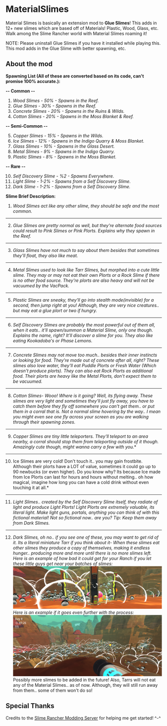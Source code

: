 ﻿# MaterialSlimes

Material Slimes is basically an extension mod to **Glue Slimes**﻿! This adds in 12+ new slimes which are based off of Materials! Plastic, Wood, Glass, etc. Walk among the Slime Rancher world with Material Slimes roaming it!

NOTE: Please uninstall Glue Slimes if you have it installed while playing this. This mod adds in the Glue Slime with better spawning, etc.

## About the mod

**Spawning List (All of these are converted based on its code, can't promise 100% accurate.):**

**-- Common --**

1. *Wood Slimes - 50% - Spawns in the Reef.*
2. *Glue Slimes - 30% - Spawns in the Reef.*
3. *Concrete Slimes - 20% - Spawns in the Ruins & Wilds.*
4. *Cotton Slimes - 20% - Spawns in the Moss Blanket & Reef.*

**-- Semi-Common --**

5. *Copper Slimes - 15% - Spawns in the Wilds.*
6. *Ice Slimes - 12% - Spawns in the Indigo Quarry & Moss Blanket.*
7. *Glass Slimes - 10% - Spawns in the Glass Desert.*
8. *Metal Slimes - 9% - Spawns in the Indigo Quarry.*
9. *Plastic Slimes - 8% - Spawns in the Moss Blanket.*

**-- Rare  --**

10. *Self Discovery Slime - %2 - Spawns Everywhere.*
11. *Light Slime - 1-2% - Spawns from a Self Discovery Slime.*
13. *Dark Slime - 1-2% - Spawns from a Self Discovery Slime.*

**Slime Brief Description:**
1. *Wood Slimes act like any other slime, they should be safe and the most common.*
----------------------------------------------------------------------------------------------------------------------------------------------------------------------------------
2. *Glue Slimes are pretty normal as well, but they're alternate food sources could result to Pink Slimes or Pink Plorts. Explains why they spawn in the Reef.*
----------------------------------------------------------------------------------------------------------------------------------------------------------------------------------
3. *Glass Slimes have not much to say about them besides that sometimes they'll float, they also like meat.*
----------------------------------------------------------------------------------------------------------------------------------------------------------------------------------
4. *Metal Slimes used to look like Tarr Slimes, but morphed into a cute little slime. They may or may not eat their own Plorts or a Rock Slime if there is no other food source. They're plorts are also heavy and will not be vacuumed by the VacPack.*
----------------------------------------------------------------------------------------------------------------------------------------------------------------------------------
5. *Plastic Slimes are sneaky, they'll go into stealth mode(invisible) for a second, then jump right at you! Although, they are very nice creatures.. but may eat a glue plort or two if hungry.*
----------------------------------------------------------------------------------------------------------------------------------------------------------------------------------
6. *Self Discovery Slimes are probably the most powerful out of them all, when it eats.. it'll spawn/summon a Material Slime, only one though. Explains the name, right? It'll discover a slime for you. They also like eating Kookadoba's or Phase Lemons.*
----------------------------------------------------------------------------------------------------------------------------------------------------------------------------------
7. *Concrete Slimes may not move too much.. besides their inner instincts or looking for food. They're made out of concrete after all, right?  These slimes also love water, they'll eat Puddle Plorts or Fresh Water (Which doesn't produce plorts). They can also eat Rock Plorts as additional food. Their plorts are heavy like the Metal Plorts, don't expect them to be vacuumed.*
----------------------------------------------------------------------------------------------------------------------------------------------------------------------------------
8. *Cotton Slimes- Wooo! Where is it going? Well, its flying away. These slimes are very light and sometimes they'll just fly away, you have to catch them before they fly off somewhere you can't get them.. or put them in a corral that is. Not a normal slime hovering by the way.. I mean you might even see one fly across your screen as you are walking through their spawning zones.*
----------------------------------------------------------------------------------------------------------------------------------------------------------------------------------
9. *Copper Slimes are tiny little teleporters. They'll teleport to an area nearby, a corral should stop them from teleporting outside of it though. Amazingly cute though, might wanna carry a few with you.**
----------------------------------------------------------------------------------------------------------------------------------------------------------------------------------
10. Ice Slimes are very cold! Don't touch it.. you may gain frostbite. Although their plorts have a LOT of value, sometimes it could go up to 90 newbucks (or even higher). Do you know why? Its because Ice made from Ice Plorts can last for hours and hours without melting.. oh how magical, imagine how long you can have a cold drink without even touching it at all.*
----------------------------------------------------------------------------------------------------------------------------------------------------------------------------------
11. *Light Slimes.. created by the Self Discovery Slime itself, they radiate of light and produce Light Plorts! Light Plorts are extremely valuable, its literal light. Make light guns, portals, anything you can think of with this fictional material! Not so fictional now.. are you? Tip: Keep them away from Dark Slimes.*
----------------------------------------------------------------------------------------------------------------------------------------------------------------------------------
12. *Dark Slimes, oh no.. if you see one of these, you may want to get rid of it. Its a literal miniature Tarr if you think about it- When these slimes eat other slimes they produce a copy of themselves, making it endless hunger.. producing more and more until there is no more slimes left. Here is an example of how bad it could get for your Ranch if you let these little guys get near your batches of slimes:*
![Darkoutbreak1](darkoutbreak1.png)
*Here is an example if it goes even further with the process:*
![Darkoutbreak2](darkoutbreak2.png)
Possibly more slimes to be added in the future! Also, Tarrs will not eat any of the Material Slimes.. as of now. Although, they will still run away from them.. some of them won't do so!

## Special Thanks

Credits to the [Slime Rancher Modding Server](https://discord.gg/N8Taura) for helping me get started! ^-^